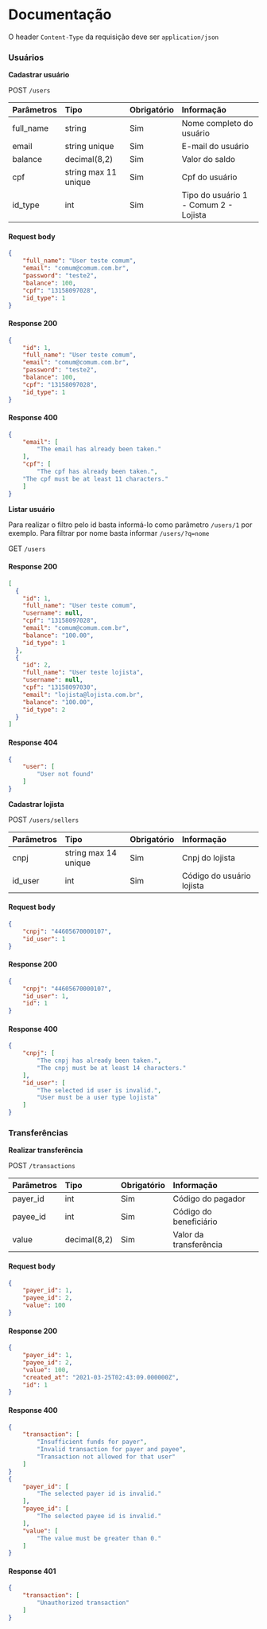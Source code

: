 
# Documentação

O header `Content-Type` da requisição deve ser `application/json`

### Usuários

**Cadastrar usuário**

POST `/users`

| Parâmetros      |Tipo                          |Obrigatório                    |Informação|
|:----------------|:------------------------------|:-----------------------------|:---|
|full_name        | string                        |Sim            |Nome completo do usuário|
|email            | string unique                 |Sim            |E-mail do usuário|
|balance          | decimal(8,2)                  |Sim            |Valor do saldo|
|cpf              | string max 11 unique          |Sim            |Cpf do usuário|
|id_type          | int          |Sim    |Tipo do usuário 1 - Comum 2 - Lojista|

#### Request body
```json
{
    "full_name": "User teste comum",
    "email": "comum@comum.com.br",
    "password": "teste2",
    "balance": 100,
    "cpf": "13158097028",
    "id_type": 1
}
```
#### Response 200
```json
{
    "id": 1,
    "full_name": "User teste comum",
    "email": "comum@comum.com.br",
    "password": "teste2",
    "balance": 100,
    "cpf": "13158097028",
    "id_type": 1
}
```
#### Response 400
```json
{
    "email": [
        "The email has already been taken."
    ],
    "cpf": [
        "The cpf has already been taken.",
	"The cpf must be at least 11 characters."
    ]
}
```


**Listar usuário**

Para realizar o filtro pelo id basta informá-lo como parâmetro `/users/1` por exemplo.
Para filtrar por nome basta informar `/users/?q=nome`

GET `/users`

#### Response 200
```json
[
  {
	"id": 1,
	"full_name": "User teste comum",
	"username": null,
	"cpf": "13158097028",
	"email": "comum@comum.com.br",
	"balance": "100.00",
	"id_type": 1
  },
  {
	"id": 2,
	"full_name": "User teste lojista",
	"username": null,
	"cpf": "13158097030",
	"email": "lojista@lojista.com.br",
	"balance": "100.00",
	"id_type": 2
  }
]
```
#### Response 404
```json
{
    "user": [
        "User not found"
    ]
}
```


**Cadastrar lojista**

POST `/users/sellers`

| Parâmetros      |Tipo                          |Obrigatório                    |Informação|
|:----------------|:------------------------------|:-----------------------------|:---|
|cnpj             | string max 14 unique          |Sim            |Cnpj do lojista|
|id_user          | int                           |Sim            |Código do usuário lojista|

#### Request body
```json
{
    "cnpj": "44605670000107",
    "id_user": 1
}
```
#### Response 200
```json
{
    "cnpj": "44605670000107",
    "id_user": 1,
    "id": 1
}
```
#### Response 400
```json
{
    "cnpj": [
        "The cnpj has already been taken.",
        "The cnpj must be at least 14 characters."
    ],
    "id_user": [
        "The selected id user is invalid.",
        "User must be a user type lojista"
    ]
}
```


### Transferências

**Realizar transferência**

POST `/transactions`

| Parâmetros      |Tipo                          |Obrigatório                    |Informação|
|:----------------|:------------------------------|:-----------------------------|:---|
|payer_id         | int                           |Sim      |Código do pagador|
|payee_id         | int                           |Sim      |Código do beneficiário |
|value            | decimal(8,2)                  |Sim      |Valor da transferência|

#### Request body
```json
{
    "payer_id": 1,
    "payee_id": 2,
    "value": 100
}
```
#### Response 200
```json
{
    "payer_id": 1,
    "payee_id": 2,
    "value": 100,
    "created_at": "2021-03-25T02:43:09.000000Z",
    "id": 1
}
```
#### Response 400
```json
{
    "transaction": [
        "Insufficient funds for payer",
        "Invalid transaction for payer and payee",
        "Transaction not allowed for that user"
    ]
}
{
    "payer_id": [
        "The selected payer id is invalid."
    ],
    "payee_id": [
        "The selected payee id is invalid."
    ],
    "value": [
        "The value must be greater than 0."
    ]
}
```
#### Response 401
```json
{
    "transaction": [
        "Unauthorized transaction"
    ]
}
```

